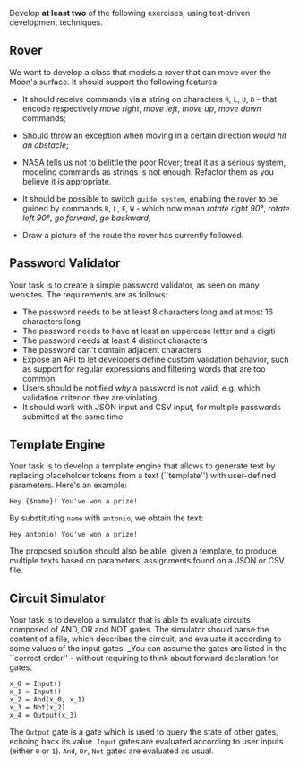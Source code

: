 Develop **at least two** of the following exercises, using test-driven development techniques.

## Rover
We want to develop a class that models a rover that can move over the Moon's surface. It should support the following features:

* It should receive commands via a string on characters `R`, `L`, `U`, `D` - that encode respectively _move right_, _move left_, _move up_, _move down_ commands;

* Should throw an exception when moving in a certain direction _would hit an obstacle_;

* NASA tells us not to belittle the poor Rover; treat it as a serious system, modeling commands as strings is not enough. Refactor them as you believe it is appropriate.

* It should be possible to switch ``guide system``, enabling the rover to be guided by commands `R`, `L`, `F`, `W` - which now mean _rotate right 90°_, _rotate left 90°_, _go forward_, _go backward_;

* Draw a picture of the route the rover has currently followed.

## Password Validator
Your task is to create a simple password validator, as seen on many websites. The requirements are as follows:

* The password needs to be at least 8 characters long and at most 16 characters long
* The password needs to have at least an uppercase letter and a digiti
* The password needs at least 4 distinct characters
* The password can't contain adjacent characters
* Expose an API to let developers define custom validation behavior, such as support for regular expressions and filtering words that are too common
* Users should be notified _why_ a password is not valid, e.g. which validation criterion they are violating
* It should work with JSON input and CSV input, for multiple passwords submitted at the same time

## Template Engine
Your task is to develop a template engine that allows to generate text by replacing placeholder tokens from a text (``template'') with user-defined parameters. Here's an example:

```
Hey {$name}! You've won a prize!
```

By substituting `name` with `antonio`, we obtain the text:

```
Hey antonio! You've won a prize!
```

The proposed solution should also be able, given a template, to produce multiple texts based on parameters' assignments found on a JSON or CSV file.

## Circuit Simulator
Your task is to develop a simulator that is able to evaluate circuits composed of AND, OR and NOT gates. The simulator should parse the content of a file, which describes the cirrcuit, and evaluate it according to some values of the input gates. _You can assume the gates are listed in the ``correct order'' - without requiring to think about forward declaration for gates.

```
x_0 = Input()
x_1 = Input()
x_2 = And(x_0, x_1)
x_3 = Not(x_2)
x_4 = Output(x_3)
```

The `Output` gate is a gate which is used to query the state of other gates, echoing back its value. `Input` gates are evaluated according to user inputs (either `0` or `1`). `And`, `Or`, `Not` gates are evaluated as usual.

